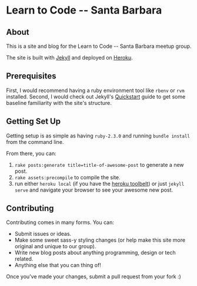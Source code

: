 # Learn to Code -- Santa Barbara

## About
This is a site and blog for the Learn to Code -- Santa Barbara meetup group.

The site is built with [Jekyll](https://jekyllrb.com/) and deployed on [Heroku](https://heroku.com/).

## Prerequisites
First, I would recommend having a ruby environment tool like `rbenv` or `rvm` installed. Second, I would check out Jekyll's [Quickstart](https://jekyllrb.com/docs/quickstart/) guide to get some baseline familiarity with the site's structure.

## Getting Set Up
Getting setup is as simple as having `ruby-2.3.0` and running `bundle install` from the command line.

From there, you can:
1. `rake posts:generate title=title-of-awesome-post` to generate a new post.
2. `rake assets:precompile` to compile the site.
3. run either `heroku local` (if you have the [heroku toolbelt](https://toolbelt.heroku.com/)) or just `jekyll serve` and navigate your browser to see your awesome new post.

## Contributing
Contributing comes in many forms. You can:
* Submit issues or ideas.
* Make some sweet sass-y styling changes (or help make this site more original and unique to our group).
* Write new blog posts about anything programming, design or tech related.
* Anything else that you can thing of!

Once you've made your changes, submit a pull request from your fork :)
